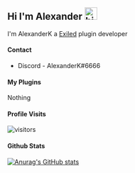 ## Hi I'm Alexander <img src="https://user-images.githubusercontent.com/1303154/88677602-1635ba80-d120-11ea-84d8-d263ba5fc3c0.gif" width="28px" alt="hi">

I'm AlexanderK a [Exiled](https://github.com/Exiled-Team/EXILED) plugin developer

#### Contact
- Discord - AlexanderK#6666

#### My Plugins
Nothing

#### Profile Visits
![visitors](https://visitor-badge.glitch.me/badge?page_id=alexanderk666.alexanderk666)

#### Github Stats
[![Anurag's GitHub stats](https://github-readme-stats.vercel.app/api?username=alexanderk666&hide=contribs,prs&theme=gruvbox)](https://github.com/anuraghazra/github-readme-stats)